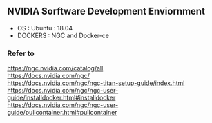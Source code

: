 ## NVIDIA Sorftware Development Enviornment

* OS : Ubuntu : 18.04
* DOCKERS : NGC and Docker-ce


### Refer to 
  https://ngc.nvidia.com/catalog/all  
  https://docs.nvidia.com/ngc/  
  https://docs.nvidia.com/ngc/ngc-titan-setup-guide/index.html  
  https://docs.nvidia.com/ngc/ngc-user-guide/installdocker.html#installdocker  
  https://docs.nvidia.com/ngc/ngc-user-guide/pullcontainer.html#pullcontainer  


